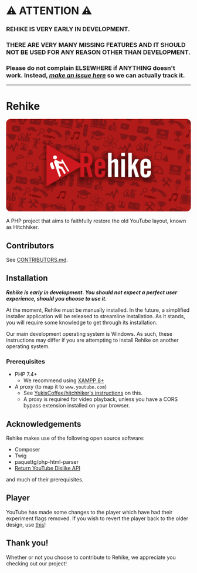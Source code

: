 # ⚠ ATTENTION ⚠

### REHIKE IS VERY EARLY IN DEVELOPMENT.
### THERE ARE VERY MANY MISSING FEATURES AND IT SHOULD NOT BE USED FOR ANY REASON OTHER THAN DEVELOPMENT.
### Please do not complain ELSEWHERE if ANYTHING doesn't work. Instead, [*make an issue here*](/issues) so we can actually track it.

<hr/>

# Rehike

<p align="center">
    <img src="branding/banner.png" alt="Rehike branding image">
</p>

A PHP project that aims to faithfully restore the old YouTube layout, known as Hitchhiker.

## Contributors

See [CONTRIBUTORS.md](CONTRIBUTORS.md).

## Installation

***Rehike is early in development. You should not expect a perfect user experience, should you choose to use it.***

At the moment, Rehike must be manually installed. In the future, a simplified installer application will be released to streamline installation. As it stands, you will require some knowledge to get through its installation.

Our main development operating system is Windows. As such, these instructions may differ if you are attempting to install Rehike on another operating system.

### Prerequisites
- PHP 7.4+
   - We recommend using [XAMPP 8+](https://www.apachefriends.org/index.html)
- A proxy (to map it to `www.youtube.com`)
   - See [YukisCoffee/hitchhiker's instructions](https://github.com/YukisCoffee/hitchhiker#installation) on this.
   - A proxy is required for video playback, unless you have a CORS bypass extension installed on your browser.

## Acknowledgements

Rehike makes use of the following open source software:

- Composer
- Twig
- paquettg/php-html-parser
- [Return YouTube Dislike API](https://www.returnyoutubedislike.com/)

and much of their prerequisites.

## Player

YouTube has made some changes to the player which have had their experiment flags removed.
If you wish to revert the player back to the older design, use [this](https://github.com/YukisCoffee/yt-player-classicifier)!

## Thank you!

Whether or not you choose to contribute to Rehike, we appreciate you checking out our project!
